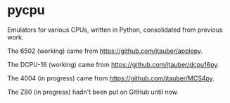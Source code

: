 pycpu
=====

Emulators for various CPUs, written in Python, consolidated from previous work.

The 6502 (working) came from <https://github.com/jtauber/applepy>.

The DCPU-16 (working) came from <https://github.com/jtauber/dcpu16py>.

The 4004 (in progress) came from <https://github.com/jtauber/MCS4py>.

The Z80 (in progress) hadn't been put on GitHub until now.
